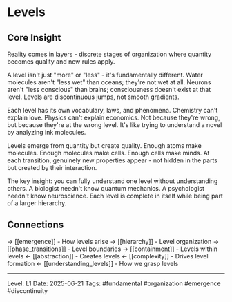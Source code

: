 # Levels

## Core Insight
Reality comes in layers - discrete stages of organization where quantity becomes quality and new rules apply.

A level isn't just "more" or "less" - it's fundamentally different. Water molecules aren't "less wet" than oceans; they're not wet at all. Neurons aren't "less conscious" than brains; consciousness doesn't exist at that level. Levels are discontinuous jumps, not smooth gradients.

Each level has its own vocabulary, laws, and phenomena. Chemistry can't explain love. Physics can't explain economics. Not because they're wrong, but because they're at the wrong level. It's like trying to understand a novel by analyzing ink molecules.

Levels emerge from quantity but create quality. Enough atoms make molecules. Enough molecules make cells. Enough cells make minds. At each transition, genuinely new properties appear - not hidden in the parts but created by their interaction.

The key insight: you can fully understand one level without understanding others. A biologist needn't know quantum mechanics. A psychologist needn't know neuroscience. Each level is complete in itself while being part of a larger hierarchy.

## Connections
→ [[emergence]] - How levels arise
→ [[hierarchy]] - Level organization
→ [[phase_transitions]] - Level boundaries
→ [[containment]] - Levels within levels
← [[abstraction]] - Creates levels
← [[complexity]] - Drives level formation
← [[understanding_levels]] - How we grasp levels

---
Level: L1
Date: 2025-06-21
Tags: #fundamental #organization #emergence #discontinuity